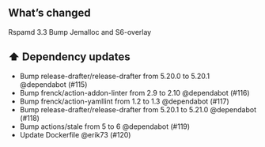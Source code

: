 ## What’s changed

Rspamd 3.3
Bump Jemalloc and S6-overlay

## ⬆️ Dependency updates

- Bump release-drafter/release-drafter from 5.20.0 to 5.20.1 @dependabot (#115)
- Bump frenck/action-addon-linter from 2.9 to 2.10 @dependabot (#116)
- Bump frenck/action-yamllint from 1.2 to 1.3 @dependabot (#117)
- Bump release-drafter/release-drafter from 5.20.1 to 5.21.0 @dependabot (#118)
- Bump actions/stale from 5 to 6 @dependabot (#119)
- Update Dockerfile @erik73 (#120)
